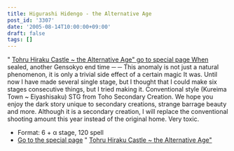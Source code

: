 ```yaml
---
title: Higurashi Hidengo - the Alternative Age
post_id: '3307'
date: '2005-08-14T10:00:00+09:00'
draft: false
tags: []
---
```


" [Tohru Hiraku Castle ~ the Alternative Age" go to special page When](https://danmaq.com/!/thA/) sealed, another Gensokyo end time ─ ─ This anomaly is not just a natural phenomenon, it is only a trivial side effect of a certain magic It was. Until now I have made several single stage, but I thought that I could make six stages consecutive things, but I tried making it. Conventional style (Kureima Town ~ Eiyashisaku) STG from Toho Secondary Creation. We hope you enjoy the dark story unique to secondary creations, strange barrage beauty and more. Although it is a secondary creation, I will replace the conventional shooting amount this year instead of the original home. Very toxic.

*   Format: 6 + α stage, 120 spell
*   [Go to the special page](https://danmaq.com/!/thA/) " [Tohru Hiraku Castle ~ the Alternative Age"](https://danmaq.com/!/thA/)
